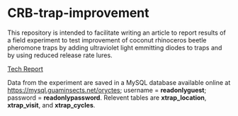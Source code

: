 # CRB-trap-improvement

This repository is intended to facilitate writing an article to report results of a field experiment to test improvement of coconut rhinoceros beetle pheromone traps by adding ultraviolet light emmitting diodes to traps and by using reduced release rate lures.

[Tech Report](https://github.com/aubreymoore/CRB-trap-improvement/blob/master/2013-11-06A%20improvedPheromoneTraps/improvedPheromoneTraps.pdf)

Data from the experiment are saved in a MySQL database available online at <https://mysql.guaminsects.net/oryctes>; username = **readonlyguest**; password = **readonlypassword**. Relevent tables are **xtrap_location**, **xtrap_visit**, and **xtrap_cycles**.
